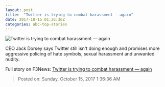 ```yaml
---
layout: post
title:  "Twitter is trying to combat harassment — again"
date: 2017-10-15 01:36:36Z
categories: abc-top-stories
---
```


![Twitter is trying to combat harassment — again](http://www.abc.net.au/news/image/5378872-1x1-700x700.jpg)

CEO Jack Dorsey says Twitter still isn't doing enough and promises more aggressive policing of hate symbols, sexual harassment and unwanted nudity.


Full story on F3News: [Twitter is trying to combat harassment — again](http://www.f3nws.com/n/uuYJ2H)

> Posted on: Sunday, October 15, 2017 1:36:36 AM
